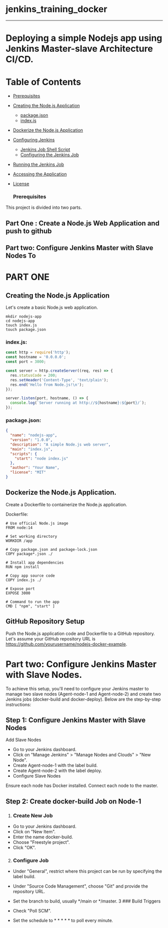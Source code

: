 # jenkins_training_docker
--------------------------------------------------------------------------
# Deploying a simple Nodejs app using Jenkins Master-slave Architecture CI/CD.
# Table of Contents

- [Prerequisites](#prerequisites)
- [Creating the Node.js Application](#creating-the-nodejs-application)
  - [package.json](#packagejson)
  - [index.js](#indexjs)
- [Dockerize the Node.js Application](##Dockerize-the-Nodejs-Application)
- [Configuring Jenkins](#configuring-jenkins)
  - [Jenkins Job Shell Script](#jenkins-job-shell-script)
  - [Configuring the Jenkins Job](#configuring-the-jenkins-job)
- [Running the Jenkins Job](#running-the-jenkins-job)
- [Accessing the Application](#accessing-the-application)
- [License](#license)

  ### Prerequisites
  


This project is divided into two parts.
## Part One : Create a Node.js Web Application and push to github
## Part two: Configure Jenkins Master with Slave Nodes To 
# PART ONE
## Creating the Node.js Application
Let's create a basic Node.js web application.
```
mkdir nodejs-app
cd nodejs-app
touch index.js
touch package.json
```
### index.js:
```index.js
const http = require('http');
const hostname = '0.0.0.0';
const port = 3000;

const server = http.createServer((req, res) => {
  res.statusCode = 200;
  res.setHeader('Content-Type', 'text/plain');
  res.end('Hello from Node.js!\n');
});

server.listen(port, hostname, () => {
  console.log(`Server running at http://${hostname}:${port}/`);
});
```
### package.json:
```package.json
{
  "name": "nodejs-app",
  "version": "1.0.0",
  "description": "A simple Node.js web server",
  "main": "index.js",
  "scripts": {
    "start": "node index.js"
  },
  "author": "Your Name",
  "license": "MIT"
}
```
## Dockerize the Node.js Application.
Create a Dockerfile to containerize the Node.js application.

Dockerfile:
```
# Use official Node.js image
FROM node:14

# Set working directory
WORKDIR /app

# Copy package.json and package-lock.json
COPY package*.json ./

# Install app dependencies
RUN npm install

# Copy app source code
COPY index.js ./

# Expose port
EXPOSE 3000

# Command to run the app
CMD [ "npm", "start" ]
```
## GitHub Repository Setup
Push the Node.js application code and Dockerfile to a GitHub repository. Let's assume your GitHub repository URL is https://github.com/yourusername/nodejs-docker-example.

# Part two: Configure Jenkins Master with Slave Nodes.

To achieve this setup, you'll need to configure your Jenkins master to manage two slave nodes (Agent-node-1 and Agent-node-2) and create two Jenkins jobs (docker-build and docker-deploy). Below are the step-by-step instructions:

## Step 1: Configure Jenkins Master with Slave Nodes
Add Slave Nodes

- Go to your Jenkins dashboard.
- Click on "Manage Jenkins" > "Manage Nodes and Clouds" > "New Node".
- Create Agent-node-1 with the label build.
- Create Agent-node-2 with the label deploy.
- Configure Slave Nodes

Ensure each node has Docker installed.
Connect each node to the master.
## Step 2: Create docker-build Job on Node-1
1. ### Create New Job

- Go to your Jenkins dashboard.
- Click on "New Item".
- Enter the name docker-build.
- Choose "Freestyle project".
- Click "OK".
2. ### Configure Job

- Under "General", restrict where this project can be run by specifying the label build.
- Under "Source Code Management", choose "Git" and provide the repository URL.
- Set the branch to build, usually */main or */master.
3 ### Build Triggers

- Check "Poll SCM".
- Set the schedule to * * * * * to poll every minute.
